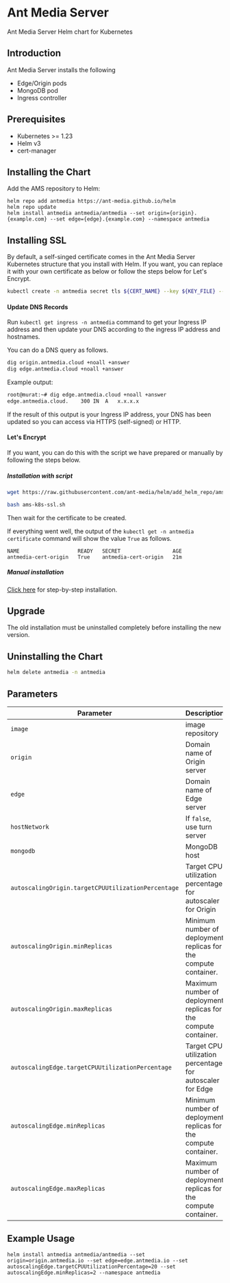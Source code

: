 # Ant Media Server 

Ant Media Server Helm chart for Kubernetes

## Introduction
Ant Media Server installs the following
- Edge/Origin pods
- MongoDB pod
- Ingress controller

## Prerequisites
- Kubernetes >= 1.23
- Helm v3
- cert-manager

## Installing the Chart
Add the AMS repository to Helm:
```shell script
helm repo add antmedia https://ant-media.github.io/helm
helm repo update
helm install antmedia antmedia/antmedia --set origin={origin}.{example.com} --set edge={edge}.{example.com} --namespace antmedia
```

## Installing SSL 
By default, a self-singed certificate comes in the Ant Media Server Kubernetes structure that you install with Helm. If you want, you can replace it with your own certificate as below or follow the steps below for Let's Encrypt.

```sh
kubectl create -n antmedia secret tls ${CERT_NAME} --key ${KEY_FILE} --cert ${CERT_FILE} 
```

#### Update DNS Records

Run `kubectl get ingress -n antmedia` command to get your Ingress IP address and then update your DNS according to the ingress IP address and hostnames.

You can do a DNS query as follows.
```sh
dig origin.antmedia.cloud +noall +answer
dig edge.antmedia.cloud +noall +answer
```
Example output:

```sh
root@murat:~# dig edge.antmedia.cloud +noall +answer
edge.antmedia.cloud.	300	IN	A	x.x.x.x
```
If the result of this output is your Ingress IP address, your DNS has been updated so you can access via HTTPS (self-signed) or HTTP.

#### Let's Encrypt 

If you want, you can do this with the script we have prepared or manually by following the steps below.

##### Installation with script

```sh
wget https://raw.githubusercontent.com/ant-media/helm/add_helm_repo/ams-k8s-ssl.sh

bash ams-k8s-ssl.sh
```

Then wait for the certificate to be created.

If everything went well, the output of the `kubectl get -n antmedia certificate` command will show the value `True` as follows.
```
NAME                   READY   SECRET                 AGE
antmedia-cert-origin   True    antmedia-cert-origin   21m
```
##### Manual installation

[Click here](https://resources.antmedia.io/docs/install-ssl-on-kubernetes-using-lets-encrypt) for step-by-step installation.

## Upgrade
The old installation must be uninstalled completely before installing the new version.

## Uninstalling the Chart
```sh
helm delete antmedia -n antmedia
```

## Parameters

| Parameter                               | Description                                                                                              | Default                                                                            |
|------------------------------------------------| -------------------------------------------------------------------------------------------------------- | ---------------------------------------------------------------------------------- |
| `image`                                        | image repository                                                                                         | `antmedia/enterprise:latest` |
| `origin`                                       | Domain name of Origin server                                                                             | `{}`                                                                        |
| `edge`                                         | Domain name of Edge server                                                                               | `{}`                                                                     |
| `hostNetwork`                                  | If `false`, use turn server                                                                              | `true`                                                                            |
| `mongodb`                                      | MongoDB host                                                                                             | `mongo`                                                                     |
| `autoscalingOrigin.targetCPUUtilizationPercentage`                            | Target CPU utilization percentage for autoscaler for Origin                                                                          | `60`                                                                               |
| `autoscalingOrigin.minReplicas`                                 | Minimum number of deployment replicas for the compute container.                                                                                | `1`                                                                               |
| `autoscalingOrigin.maxReplicas`                                  | Maximum number of deployment replicas for the compute container.                                    | `10`                                                                               |
| `autoscalingEdge.targetCPUUtilizationPercentage`                                 | Target CPU utilization percentage for autoscaler for Edge                         | `60`                                                                                |
| `autoscalingEdge.minReplicas`                          | Minimum number of deployment replicas for the compute container.     | `1`                                                                               |
| `autoscalingEdge.maxReplicas`                               | Maximum number of deployment replicas for the compute container.                                                         | `10`                                                                               |



## Example Usage
```
helm install antmedia antmedia/antmedia --set origin=origin.antmedia.io --set edge=edge.antmedia.io --set autoscalingEdge.targetCPUUtilizationPercentage=20 --set autoscalingEdge.minReplicas=2 --namespace antmedia

```


